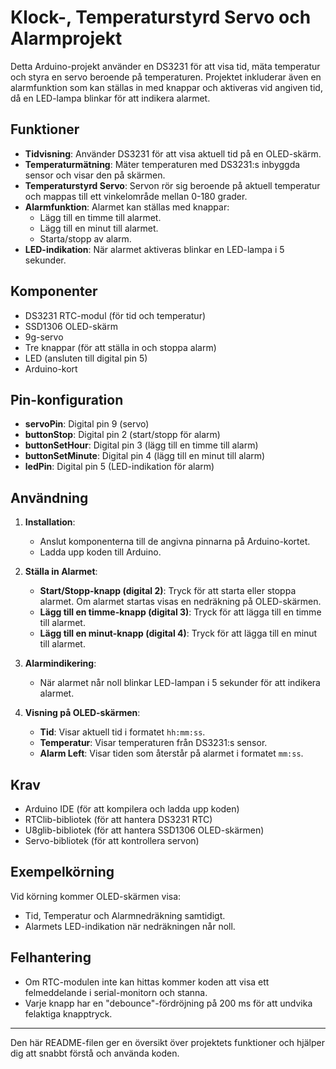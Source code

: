 # Klock-, Temperaturstyrd Servo och Alarmprojekt

Detta Arduino-projekt använder en DS3231 för att visa tid, mäta temperatur och styra en servo beroende på temperaturen. Projektet inkluderar även en alarmfunktion som kan ställas in med knappar och aktiveras vid angiven tid, då en LED-lampa blinkar för att indikera alarmet.

## Funktioner

- **Tidvisning**: Använder DS3231 för att visa aktuell tid på en OLED-skärm.
- **Temperaturmätning**: Mäter temperaturen med DS3231:s inbyggda sensor och visar den på skärmen.
- **Temperaturstyrd Servo**: Servon rör sig beroende på aktuell temperatur och mappas till ett vinkelområde mellan 0-180 grader.
- **Alarmfunktion**: Alarmet kan ställas med knappar:
  - Lägg till en timme till alarmet.
  - Lägg till en minut till alarmet.
  - Starta/stopp av alarm.
- **LED-indikation**: När alarmet aktiveras blinkar en LED-lampa i 5 sekunder.

## Komponenter

- DS3231 RTC-modul (för tid och temperatur)
- SSD1306 OLED-skärm
- 9g-servo
- Tre knappar (för att ställa in och stoppa alarm)
- LED (ansluten till digital pin 5)
- Arduino-kort

## Pin-konfiguration

- **servoPin**: Digital pin 9 (servo)
- **buttonStop**: Digital pin 2 (start/stopp för alarm)
- **buttonSetHour**: Digital pin 3 (lägg till en timme till alarm)
- **buttonSetMinute**: Digital pin 4 (lägg till en minut till alarm)
- **ledPin**: Digital pin 5 (LED-indikation för alarm)

## Användning

1. **Installation**:
   - Anslut komponenterna till de angivna pinnarna på Arduino-kortet.
   - Ladda upp koden till Arduino.

2. **Ställa in Alarmet**:
   - **Start/Stopp-knapp (digital 2)**: Tryck för att starta eller stoppa alarmet. Om alarmet startas visas en nedräkning på OLED-skärmen.
   - **Lägg till en timme-knapp (digital 3)**: Tryck för att lägga till en timme till alarmet.
   - **Lägg till en minut-knapp (digital 4)**: Tryck för att lägga till en minut till alarmet.

3. **Alarmindikering**:
   - När alarmet når noll blinkar LED-lampan i 5 sekunder för att indikera alarmet.

4. **Visning på OLED-skärmen**:
   - **Tid**: Visar aktuell tid i formatet `hh:mm:ss`.
   - **Temperatur**: Visar temperaturen från DS3231:s sensor.
   - **Alarm Left**: Visar tiden som återstår på alarmet i formatet `mm:ss`.

## Krav

- Arduino IDE (för att kompilera och ladda upp koden)
- RTClib-bibliotek (för att hantera DS3231 RTC)
- U8glib-bibliotek (för att hantera SSD1306 OLED-skärmen)
- Servo-bibliotek (för att kontrollera servon)

## Exempelkörning

Vid körning kommer OLED-skärmen visa:
- Tid, Temperatur och Alarmnedräkning samtidigt.
- Alarmets LED-indikation när nedräkningen når noll.

## Felhantering

- Om RTC-modulen inte kan hittas kommer koden att visa ett felmeddelande i serial-monitorn och stanna.
- Varje knapp har en "debounce"-fördröjning på 200 ms för att undvika felaktiga knapptryck.

---

Den här README-filen ger en översikt över projektets funktioner och hjälper dig att snabbt förstå och använda koden.
